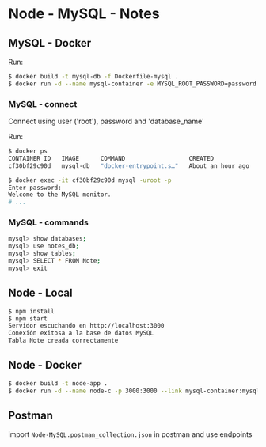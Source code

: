 # Node - MySQL - Notes

## MySQL - Docker

Run:

```sh
$ docker build -t mysql-db -f Dockerfile-mysql .
$ docker run -d --name mysql-container -e MYSQL_ROOT_PASSWORD=password -p 3306:3306 mysql-db
```

### MySQL - connect 
Connect using user ('root'), password and 'database_name' 

Run: 

```sh
$ docker ps
CONTAINER ID   IMAGE      COMMAND                  CREATED             STATUS             PORTS                               NAMES
cf30bf29c90d   mysql-db   "docker-entrypoint.s…"   About an hour ago   Up About an hour   0.0.0.0:3306->3306/tcp, 33060/tcp   mysql-container

$ docker exec -it cf30bf29c90d mysql -uroot -p
Enter password:
Welcome to the MySQL monitor.
# ...
```

### MySQL - commands

```bash
mysql> show databases;
mysql> use notes_db;
mysql> show tables;
mysql> SELECT * FROM Note;
mysql> exit
```

## Node - Local

```sh
$ npm install
$ npm start
Servidor escuchando en http://localhost:3000
Conexión exitosa a la base de datos MySQL
Tabla Note creada correctamente
```

## Node - Docker

```sh
$ docker build -t node-app .
$ docker run -d --name node-c -p 3000:3000 --link mysql-container:mysql node-app
```

## Postman
import `Node-MySQL.postman_collection.json` in postman and use endpoints